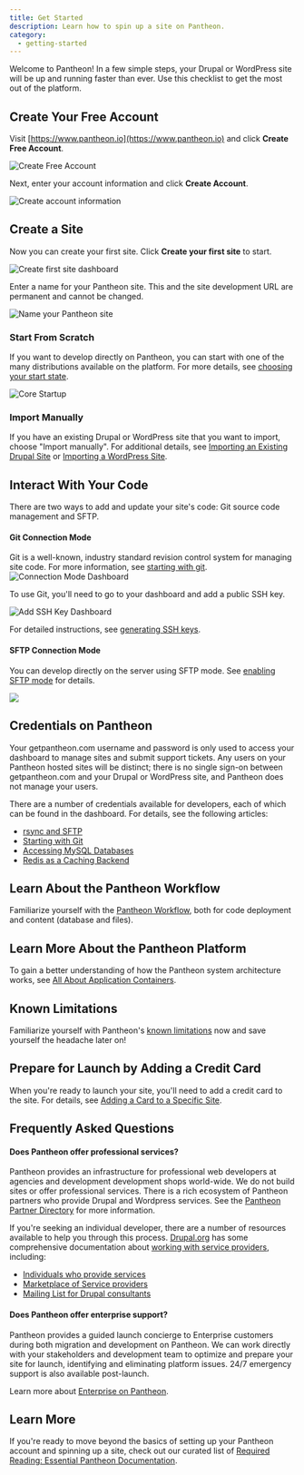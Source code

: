 ```yaml
---
title: Get Started
description: Learn how to spin up a site on Pantheon.
category:
  - getting-started
---
```



Welcome to Pantheon! In a few simple steps, your Drupal or WordPress site will be up and running faster than ever. Use this checklist to get the most out of the platform.


## Create Your Free Account

Visit [https://www.pantheon.io](https://www.pantheon.io) and click **Create Free Account**.

![Create Free Account](/source/docs/assets/images/create-account.png)

Next, enter your account information and click **Create Account**.

![Create account information](/source/docs/assets/images/create-account-info.png)

## Create a Site

Now you can create your first site. Click **Create your first site** to start.


![Create first site dashboard](/source/docs/assets/images/create-first-site.png)

Enter a name for your Pantheon site. This and the site development URL are permanent and cannot be changed.

![Name your Pantheon site](/source/docs/assets/images/name-your-site.png)

### Start From Scratch

If you want to develop directly on Pantheon, you can start with one of the many distributions available on the platform. For more details, see [choosing your start state](/docs/articles/users/choosing-start-state).

![Core Startup](/source/docs/assets/images/core-startup.png)

### Import Manually

If you have an existing Drupal or WordPress site that you want to import, choose "Import manually". For additional details, see [Importing an Existing Drupal Site](/docs/articles/drupal/importing-an-existing-drupal-site-to-pantheon) or [Importing a WordPress Site](/docs/articles/wordpress/importing-a-wordpress-site/).

## Interact With Your Code

There are two ways to add and update your site's code: Git source code management and SFTP.

#### Git Connection Mode

Git is a well-known, industry standard revision control system for managing site code. For more information, see [starting with git](/docs/articles/local/starting-with-git).  
![Connection Mode Dashboard](/source/docs/assets/images/desk_images/180025.png)  

To use Git, you'll need to go to your dashboard and add a public SSH key.  


![Add SSH Key Dashboard](/source/docs/assets/images/add-ssh-key-dashboard.png)  


For detailed instructions, see [generating SSH keys](/docs/articles/users/generating-ssh-keys/).

#### SFTP Connection Mode

You can develop directly on the server using SFTP mode. See [enabling SFTP mode](/docs/articles/sites/code/developing-directly-with-sftp-mode/) for details.


![](/source/docs/assets/images/desk_images/180036.png)

## Credentials on Pantheon

Your getpantheon.com username and password is only used to access your dashboard to manage sites and submit support tickets. Any users on your Pantheon hosted sites will be distinct; there is no single sign-on between getpantheon.com and your Drupal or WordPress site, and Pantheon does not manage your users.  

There are a number of credentials available for developers, each of which can be found in the dashboard. For details, see the following articles:

- [rsync and SFTP](/docs/articles/local/rsync-and-sftp)
- [Starting with Git](/docs/articles/local/starting-with-git/)
- [Accessing MySQL Databases](/docs/articles/local/accessing-mysql-databases/)
- [Redis as a Caching Backend](/docs/articles/sites/redis-as-a-caching-backend)

## Learn About the Pantheon Workflow

Familiarize yourself with the [Pantheon Workflow](/docs/articles/sites/code/using-the-pantheon-workflow/), both for code deployment and content (database and files).

## Learn More About the Pantheon Platform

To gain a better understanding of how the Pantheon system architecture works, see [All About Application Containers](/docs/articles/architecture/all-about-application-containers/).

## Known Limitations

Familiarize yourself with Pantheon's [known limitations](/docs/articles/sites/known-limitations) now and save yourself the headache later on!

## Prepare for Launch by Adding a Credit Card

When you're ready to launch your site, you'll need to add a credit card to the site. For details, see [Adding a Card to a Specific Site](/docs/articles/sites/settings/add-a-credit-card-to-a-site).

## Frequently Asked Questions

#### Does Pantheon offer professional services?

Pantheon provides an infrastructure for professional web developers at agencies and development development shops world-wide. We do not build sites or offer professional services. There is a rich ecosystem of Pantheon partners who provide Drupal and Wordpress services. See the [Pantheon Partner Directory](https://www.getpantheon.com/partners) for more information.

If you're seeking an individual developer, there are a number of resources available to help you through this process. [Drupal.org](http://drupal.org/) has some comprehensive documentation about [working with service providers](http://drupal.org/node/51169), including:

- [Individuals who provide services](http://drupal.org/profile/profile_drupal_services)
- [Marketplace of Service providers](http://drupal.org/drupal-services)
- [Mailing List for Drupal consultants](http://lists.drupal.org/mailman/listinfo/consulting)

#### Does Pantheon offer enterprise support?

Pantheon provides a guided launch concierge to Enterprise customers during both migration and development on Pantheon. We can work directly with your stakeholders and development team to optimize and prepare your site for launch, identifying and eliminating platform issues. 24/7 emergency support is also available post-launch.

Learn more about [Enterprise on Pantheon](https://www.getpantheon.com/enterprise).

## Learn More

If you're ready to move beyond the basics of setting up your Pantheon account and spinning up a site, check out our curated list of [Required Reading: Essential Pantheon Documentation](/docs/articles/required-reading-essential-pantheon-documentation/).
